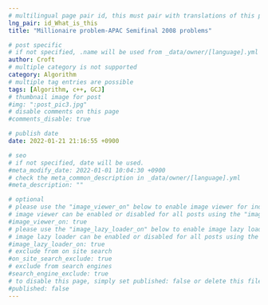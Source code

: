 ```yaml
---
# multilingual page pair id, this must pair with translations of this page. (This name must be unique)
lng_pair: id_What_is_this
title: "Millionaire problem-APAC Semifinal 2008 problems"

# post specific
# if not specified, .name will be used from _data/owner/[language].yml
author: Croft
# multiple category is not supported
category: Algorithm
# multiple tag entries are possible
tags: [Algorithm, c++, GCJ]
# thumbnail image for post
#img: ":post_pic3.jpg"
# disable comments on this page
#comments_disable: true

# publish date
date: 2022-01-21 21:16:55 +0900

# seo
# if not specified, date will be used.
#meta_modify_date: 2022-01-01 10:04:30 +0900
# check the meta_common_description in _data/owner/[language].yml
#meta_description: ""

# optional
# please use the "image_viewer_on" below to enable image viewer for individual pages or posts (_posts/ or [language]/_posts folders).
# image viewer can be enabled or disabled for all posts using the "image_viewer_posts: true" setting in _data/conf/main.yml.
#image_viewer_on: true
# please use the "image_lazy_loader_on" below to enable image lazy loader for individual pages or posts (_posts/ or [language]/_posts folders).
# image lazy loader can be enabled or disabled for all posts using the "image_lazy_loader_posts: true" setting in _data/conf/main.yml.
#image_lazy_loader_on: true
# exclude from on site search
#on_site_search_exclude: true
# exclude from search engines
#search_engine_exclude: true
# to disable this page, simply set published: false or delete this file
#published: false
---
```

<!-- outline-start -->
